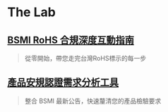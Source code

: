 # The Lab

## [BSMI RoHS 合規深度互動指南](https://lance1102.github.io/the-lab/RoHS_step-by-step.html)
> 從零開始，帶您走完台灣RoHS標示的每一步

## [產品安規認證需求分析工具](https://lance1102.github.io/the-lab/bsmi_cert_analyze.html)
> 整合 BSMI 最新公告，快速釐清您的產品檢驗要求

## 
